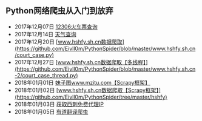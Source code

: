 ## Python网络爬虫从入门到放弃
* 2017年12月07日 [12306火车票查询](https://github.com/Eivll0m/PythonSpider/tree/master/12306) 
* 2017年12月14日 [天气查询](https://github.com/Eivll0m/PythonSpider/tree/master/weather) 
* 2017年12月20日 [www.hshfy.sh.cn数据爬取](https://github.com/Eivll0m/PythonSpider/blob/master/www.hshfy.sh.cn/court_case.py) 
* 2017年12月27日 [www.hshfy.sh.cn数据爬取【多线程】](https://github.com/Eivll0m/PythonSpider/blob/master/www.hshfy.sh.cn-2/court_case_thread.py) 
* 2018年01月01日 [妹子图www.mzitu.com【Scrapy框架】](https://github.com/Eivll0m/PythonSpider/tree/master/mzitu) 
* 2018年01月02日 [www.hshfy.sh.cn数据爬取【Scrapy框架】](https://github.com/Eivll0m/PythonSpider/tree/master/hshfy) 
* 2018年01月03日 [获取西刺免费代理IP](https://github.com/Eivll0m/PythonSpider/blob/master/xiciproxy/proxies.py) 
* 2018年01月05日 [有道翻译爬虫](https://github.com/Eivll0m/PythonSpider/tree/master/youdao)
